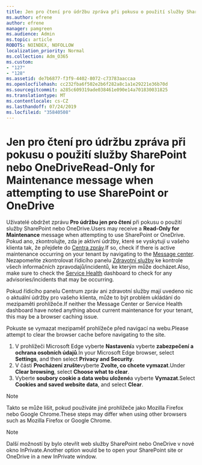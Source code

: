 ```yaml
---
title: Jen pro čtení pro údržbu zpráva při pokusu o použití služby SharePoint nebo OneDrive
ms.author: efrene
author: efrene
manager: pamgreen
ms.audience: Admin
ms.topic: article
ROBOTS: NOINDEX, NOFOLLOW
localization_priority: Normal
ms.collection: Adm_O365
ms.custom:
- "127"
- "128"
ms.assetid: de7b6877-f3f9-4402-8072-c73783aaccaa
ms.openlocfilehash: cc232fba6f502e2b6f282a8c1a1e29221e36b70d
ms.sourcegitcommit: a285c609319ade038461e090e14a701830031825
ms.translationtype: MT
ms.contentlocale: cs-CZ
ms.lasthandoff: 07/24/2019
ms.locfileid: "35840508"
---
```

# <a name="read-only-for-maintenance-message-when-attempting-to-use-sharepoint-or-onedrive"></a><span data-ttu-id="2e4d4-102">Jen pro čtení pro údržbu zpráva při pokusu o použití služby SharePoint nebo OneDrive</span><span class="sxs-lookup"><span data-stu-id="2e4d4-102">Read-Only for Maintenance message when attempting to use SharePoint or OneDrive</span></span>

<span data-ttu-id="2e4d4-103">Uživatelé obdržet zprávu **Pro údržbu jen pro čtení** při pokusu o použití služby SharePoint nebo OneDrive.</span><span class="sxs-lookup"><span data-stu-id="2e4d4-103">Users may receive a **Read-Only for Maintenance** message when attempting to use SharePoint or OneDrive.</span></span>  <span data-ttu-id="2e4d4-104">Pokud ano, zkontrolujte, zda je aktivní údržby, které se vyskytují u vašeho klienta tak, že přejdete do [Centra zpráv](https://portal.office.com/adminportal/home#/MessageCenter).</span><span class="sxs-lookup"><span data-stu-id="2e4d4-104">If so, check if there is active maintenance occurring on your tenant by navigating to the [Message center](https://portal.office.com/adminportal/home#/MessageCenter).</span></span> <span data-ttu-id="2e4d4-105">Nezapomeňte zkontrolovat řídicího panelu [Zdravotní služby](https://portal.office.com/adminportal/home#/servicehealth) ke kontrole všech informačních zpravodajů/incidentů, ke kterým může docházet.</span><span class="sxs-lookup"><span data-stu-id="2e4d4-105">Also, make sure to check the [Service Health](https://portal.office.com/adminportal/home#/servicehealth) dashboard to check for any advisories/incidents that may be occurring.</span></span>

<span data-ttu-id="2e4d4-106">Pokud řídicího panelu Centrum zpráv ani zdravotní služby mají uvedeno nic o aktuální údržby pro vašeho klienta, může to být problém ukládání do mezipaměti prohlížeče.</span><span class="sxs-lookup"><span data-stu-id="2e4d4-106">If neither the Message Center or Service Health dashboard have noted anything about current maintenance for your tenant, this may be a browser caching issue.</span></span>

<span data-ttu-id="2e4d4-107">Pokuste se vymazat mezipaměť prohlížeče před navigací na webu.</span><span class="sxs-lookup"><span data-stu-id="2e4d4-107">Please attempt to clear the browser cache before navigating to the site.</span></span>

1. <span data-ttu-id="2e4d4-108">V prohlížeči Microsoft Edge vyberte **Nastavení**a vyberte **zabezpečení a ochrana osobních údajů**.</span><span class="sxs-lookup"><span data-stu-id="2e4d4-108">In your Microsoft Edge browser, select **Settings**, and then select **Privacy and Security**.</span></span>
2. <span data-ttu-id="2e4d4-109">V části **Procházení zrušte**vyberte **Zvolte, co chcete vymazat**.</span><span class="sxs-lookup"><span data-stu-id="2e4d4-109">Under **Clear browsing**, select **Choose what to clear**.</span></span>
3. <span data-ttu-id="2e4d4-110">Vyberte **soubory cookie a data webu uložené**a vyberte **Vymazat**.</span><span class="sxs-lookup"><span data-stu-id="2e4d4-110">Select **Cookies and saved website data**, and select **Clear**.</span></span>

>[!Note] 
> <span data-ttu-id="2e4d4-111">Takto se může lišit, pokud používáte jiné prohlížeče jako Mozilla Firefox nebo Google Chrome.</span><span class="sxs-lookup"><span data-stu-id="2e4d4-111">These steps may differ when using other browsers such as Mozilla Firefox or Google Chrome.</span></span>

>[!Note] 
> <span data-ttu-id="2e4d4-112">Další možností by bylo otevřít web služby SharePoint nebo OneDrive v nové okno InPrivate.</span><span class="sxs-lookup"><span data-stu-id="2e4d4-112">Another option would be to open your SharePoint site or OneDrive in a new InPrivate window.</span></span>